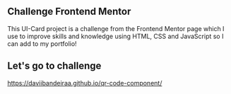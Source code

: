 ## Challenge Frontend Mentor

This UI-Card project is a challenge from the Frontend Mentor page which I use to improve skills and knowledge using HTML, CSS and JavaScript so I can add to my portfolio!

## Let's go to challenge

https://daviibandeiraa.github.io/qr-code-component/
